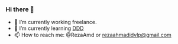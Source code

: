 ### Hi there 👋

- 🔭 I’m currently working freelance.
- 🌱 I’m currently learning [DDD](https://docs.microsoft.com/en-us/dotnet/architecture/microservices/microservice-ddd-cqrs-patterns/microservice-domain-model)
- 📫 How to reach me: @RezaAmd or rezaahmadidvlp@gmail.com
